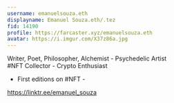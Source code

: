 ```yaml
---
username: emanuelsouza.eth
displayname: Emanuel Souza.eth/.tez
fid: 14190
profile: https://farcaster.xyz/emanuelsouza.eth
avatar: https://i.imgur.com/X37z86a.jpg
---
```

Writer, Poet, Philosopher, Alchemist - Psychedelic Artist  
#NFT Collector - Crypto Enthusiast   
  
- First editions on #NFT -  
  
https://linktr.ee/emanuel_souza  
